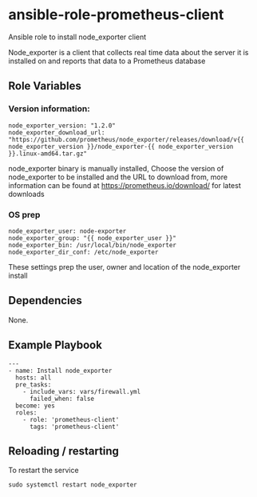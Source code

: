 # ansible-role-prometheus-client
Ansible role to install node_exporter client

Node_exporter is a client that collects real time data about the server it is installed on and reports that data to a Prometheus database

## Role Variables

### Version information:

    node_exporter_version: "1.2.0"
    node_exporter_download_url: "https://github.com/prometheus/node_exporter/releases/download/v{{ node_exporter_version }}/node_exporter-{{ node_exporter_version }}.linux-amd64.tar.gz"


node_exporter binary is manually installed, Choose the version of node_exporter to be installed and the URL to download from, more information can be found at https://prometheus.io/download/ for latest downloads

### OS prep

    node_exporter_user: node-exporter
    node_exporter_group: "{{ node_exporter_user }}"
    node_exporter_bin: /usr/local/bin/node_exporter
    node_exporter_dir_conf: /etc/node_exporter

These settings prep the user, owner and location of the node_exporter install

## Dependencies

None.

## Example Playbook

    ---
    - name: Install node_exporter
      hosts: all
      pre_tasks:
        - include_vars: vars/firewall.yml
          failed_when: false
      become: yes
      roles:
        - role: 'prometheus-client'
          tags: 'prometheus-client'

## Reloading / restarting

To restart the service

    sudo systemctl restart node_exporter